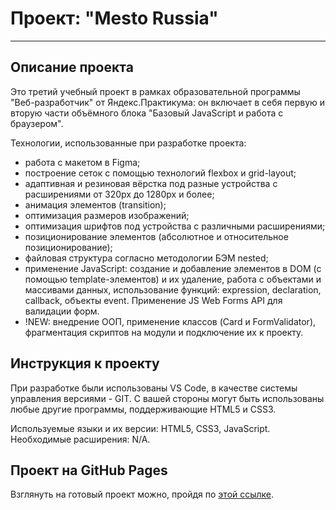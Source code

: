 # Проект: "Mesto Russia"

---

## Описание проекта

Это третий учебный проект в рамках образовательной программы "Веб-разработчик" от Яндекс.Практикума: он включает в себя первую и вторую части объёмного блока "Базовый JavaScript и работа с браузером".

Технологии, использованные при разработке проекта:

- работа с макетом в Figma;
- построение сеток с помощью технологий flexbox и grid-layout;
- адаптивная и резиновая вёрстка под разные устройства с расширениями от 320px до 1280px и более;
- анимация элементов (transition);
- оптимизация размеров изображений;
- оптимизация шрифтов под устройства с различными расширениями;
- позиционирование элементов (абсолютное и относительное позиционирование);
- файловая структура согласно методологии БЭМ nested;
- применение JavaScript: создание и добавление элементов в DOM (с помощью template-элементов) и их удаление, работа с объектами и массивами данных, использование функций: expression, declaration, callback, объекты event. Применение JS Web Forms API для валидации форм.
- !NEW: внедрение ООП, применение классов (Card и FormValidator), фрагментация скриптов на модули и подключение их к проекту.

## Инструкция к проекту

При разработке были использованы VS Code, в качестве системы управления версиями - GIT.
С вашей стороны могут быть использованы любые другие программы, поддерживающие HTML5 и CSS3.

Используемые языки и их версии: HTML5, CSS3, JavaScript. Необходимые расширения: N/A.

## Проект на GitHub Pages

Взглянуть на готовый проект можно, пройдя по [этой ссылке](https://evamoer.github.io/mesto/index.html).
